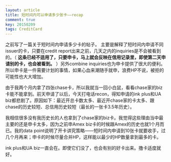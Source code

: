 ```yaml
---
layout: article
title: 短时间内可以申请多少张卡——recap
comment: true
key: 20150209
tags: CreditCard
---
```


之前写了一篇关于短时间内申请多少卡的帖子。
主要是解释了短时间内申请不同issuer的卡，只要在credit report出来之前，几天之内的inquiries是不会被看到的。（
**这条已经不适用了，只要申卡，马上就会反映在信用记录里，即使第二天申请别的卡，也会被看到。**
）另外combine inquiries也为申卡提供了很大的便利。所以申卡是一件需要计划的事情，如果心血来潮随手就申，浪费HP不说，被拒的可能性也大大增加。

由于我两个月内拿了四张chase卡，所以我就当一回小白鼠，看看chase家的biz卡能不能拿到。前天申请了以后，今天打电话recon，得知申请的ink plus和UA biz都悲剧了。原因如下：最近开总卡数太多、最近开chase家的卡太多、跟chase的历史较短、总信用历史较短（最长的一张卡3.5年历史）。

我相信很多没有我历史长的人也拿到了chase家的biz卡。我觉得这些理由当中最主要的还是申卡太多，因为之前申Amex biz卡的时候跟Amex的历史也就1个月而已。我的data point说明了开卡讲究策略——短时间内申请到10张卡就要收手，过几个月再来；申卡的时候尽量合并HP，这样能以最少的HP数量拿到最多的卡。

ink plus和UA biz一直会在。即使它们没了，也会有别的好卡出来。撸卡适度就好。
